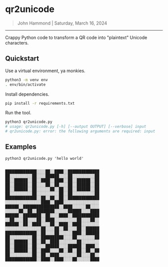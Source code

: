 # qr2unicode

> John Hammond | Saturday, March 16, 2024

------------------------------------------


Crappy Python code to transform a QR code into "plaintext" Unicode characters.

## Quickstart

Use a virtual environment, ya monkies.

```bash
python3 -m venv env
. env/bin/activate
```

Install dependencies.

```bash
pip install -r requirements.txt
```


Run the tool.

```bash
python3 qr2unicode.py        
# usage: qr2unicode.py [-h] [--output OUTPUT] [--verbose] input
# qr2unicode.py: error: the following arguments are required: input
```

## Examples

```
python3 qr2unicode.py 'hello world' 


██████████████░░░░██░░████░░██████████████
██░░░░░░░░░░██░░░░██████░░░░██░░░░░░░░░░██
██░░██████░░██░░████░░████░░██░░██████░░██
██░░██████░░██░░░░██░░██░░░░██░░██████░░██
██░░██████░░██░░░░░░██░░██░░██░░██████░░██
██░░░░░░░░░░██░░░░░░░░░░██░░██░░░░░░░░░░██
██████████████░░██░░██░░██░░██████████████
░░░░░░░░░░░░░░░░████░░████░░░░░░░░░░░░░░░░
██████░░████████████████░░████░░░░░░██░░░░
░░░░░░██░░██░░████████░░░░░░██████░░░░████
██████░░████████░░██░░░░████░░████████████
░░██░░░░██░░░░██░░████░░░░░░░░░░██░░░░██░░
██████░░██░░████░░░░██░░████░░████░░░░░░░░
░░░░░░░░░░░░░░░░██░░░░██░░██░░░░██░░██████
██████████████░░██░░░░██░░░░░░████░░██████
██░░░░░░░░░░██░░██████████░░░░██░░░░░░░░██
██░░██████░░██░░██░░████░░░░░░░░██░░░░░░░░
██░░██████░░██░░░░██████░░░░██████░░████░░
██░░██████░░██░░████░░░░██░░██░░██░░██░░██
██░░░░░░░░░░██░░██░░████░░░░░░░░██░░░░██░░
██████████████░░████░░████░░░░██░░░░░░████

```